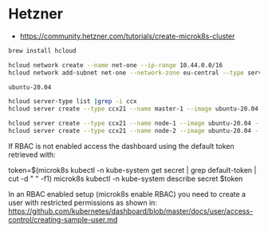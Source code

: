 # Hetzner

- https://community.hetzner.com/tutorials/create-microk8s-cluster

```bash
brew install hcloud

hcloud network create --name net-one --ip-range 10.44.0.0/16
hcloud network add-subnet net-one --network-zone eu-central --type server --ip-range 10.44.0.0/24

ubuntu-20.04

hcloud server-type list |grep -i ccx
hcloud server create --type ccx21 --name master-1 --image ubuntu-20.04 --ssh-key pinkstack --network net-one

hcloud server create --type ccx21 --name node-1 --image ubuntu-20.04 --ssh-key pinkstack --network net-one
hcloud server create --type ccx21 --name node-2 --image ubuntu-20.04 --ssh-key pinkstack --network net-one

```


If RBAC is not enabled access the dashboard using the default token retrieved with:

token=$(microk8s kubectl -n kube-system get secret | grep default-token | cut -d " " -f1)
microk8s kubectl -n kube-system describe secret $token

In an RBAC enabled setup (microk8s enable RBAC) you need to create a user with restricted
permissions as shown in:
https://github.com/kubernetes/dashboard/blob/master/docs/user/access-control/creating-sample-user.md